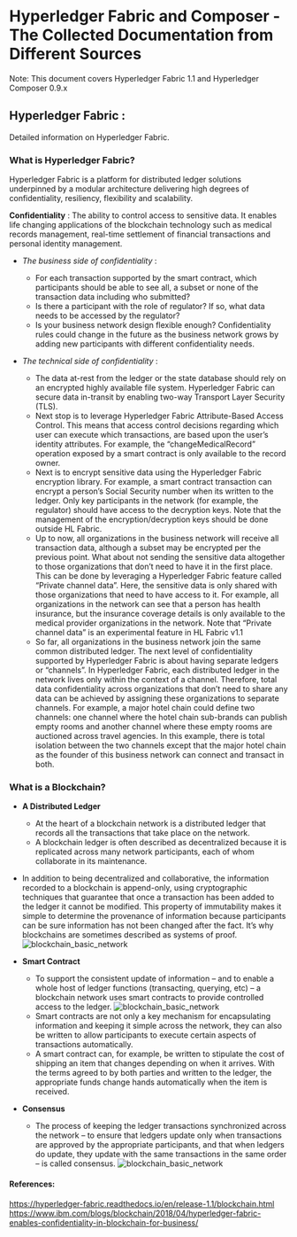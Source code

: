 # Hyperledger Fabric and Composer - The Collected Documentation from Different Sources

Note: This document covers Hyperledger Fabric 1.1 and Hyperledger Composer 0.9.x


## Hyperledger Fabric : 

Detailed information on Hyperledger Fabric.


### What is Hyperledger Fabric?

Hyperledger Fabric is a platform for distributed ledger solutions underpinned by a modular architecture delivering high degrees of confidentiality, resiliency, flexibility and scalability.

**Confidentiality** :
The ability to control access to sensitive data. It enables life changing applications of the blockchain technology such as medical records management, real-time settlement of financial transactions and personal identity management.

* *The business side of confidentiality* :
  - For each transaction supported by the smart contract, which participants should be able to see all, a subset or none of the transaction data including who submitted?
  - Is there a participant with the role of regulator? If so, what data needs to be accessed by the regulator?
  - Is your business network design flexible enough? Confidentiality rules could change in the future as the business network grows by adding new participants with different confidentiality needs.

* *The technical side of confidentiality* :
  - The data at-rest from the ledger or the state database should rely on an encrypted highly available file system. Hyperledger Fabric can secure data in-transit by enabling two-way Transport Layer Security (TLS).
  - Next stop is to leverage Hyperledger Fabric Attribute-Based Access Control. This means that access control decisions regarding which user can execute which transactions, are based upon the user’s identity attributes. For example, the “changeMedicalRecord” operation exposed by a smart contract is only available to the record owner.
  - Next is to encrypt sensitive data using the Hyperledger Fabric encryption library. For example, a smart contract transaction can encrypt a person’s Social Security number when its written to the ledger. Only key participants in the network (for example, the regulator) should have access to the decryption keys. Note that the management of the encryption/decryption keys should be done outside HL Fabric.
  - Up to now, all organizations in the business network will receive all transaction data, although a subset may be encrypted per the previous point. What about not sending the sensitive data altogether to those organizations that don’t need to have it in the first place. This can be done by leveraging a Hyperledger Fabric feature called “Private channel data”. Here, the sensitive data is only shared with those organizations that need to have access to it. For example, all organizations in the network can see that a person has health insurance, but the insurance coverage details is only available to the medical provider organizations in the network. Note that “Private channel data” is an experimental feature in HL Fabric v1.1
  - So far, all organizations in the business network join the same common distributed ledger. The next level of confidentiality supported by Hyperledger Fabric is about having separate ledgers or “channels”. In Hyperledger Fabric, each distributed ledger in the network lives only within the context of a channel. Therefore, total data confidentiality across organizations that don’t need to share any data can be achieved by assigning these organizations to separate channels. For example, a major hotel chain could define two channels: one channel where the hotel chain sub-brands can publish empty rooms and another channel where these empty rooms are auctioned across travel agencies. In this example, there is total isolation between the two channels except that the major hotel chain as the founder of this business network can connect and transact in both.


### What is a Blockchain?

* **A Distributed Ledger**

  - At the heart of a blockchain network is a distributed ledger that records all the transactions that take place on the network.
  - A blockchain ledger is often described as decentralized because it is replicated across many network participants, each of whom collaborate in its maintenance.
 - In addition to being decentralized and collaborative, the information recorded to a blockchain is append-only, using cryptographic techniques that guarantee that once a transaction has been added to the ledger it cannot be modified. This property of immutability makes it simple to determine the provenance of information because participants can be sure information has not been changed after the fact. It’s why blockchains are sometimes described as systems of proof.
![blockchain_basic_network](https://user-images.githubusercontent.com/20517136/40042858-5eef2050-5840-11e8-9672-b536f331b15e.png)

* **Smart Contract**
  - To support the consistent update of information – and to enable a whole host of ledger functions (transacting, querying, etc) – a blockchain network uses smart contracts to provide controlled access to the ledger.
![blockchain_basic_network](https://hyperledger-fabric.readthedocs.io/en/release-1.1/_images/Smart_Contract.png)
  - Smart contracts are not only a key mechanism for encapsulating information and keeping it simple across the network, they can also be written to allow participants to execute certain aspects of transactions automatically.
  - A smart contract can, for example, be written to stipulate the cost of shipping an item that changes depending on when it arrives. With the terms agreed to by both parties and written to the ledger, the appropriate funds change hands automatically when the item is received.


* **Consensus**
  - The process of keeping the ledger transactions synchronized across the network – to ensure that ledgers update only when transactions are approved by the appropriate participants, and that when ledgers do update, they update with the same transactions in the same order – is called consensus.
![blockchain_basic_network](https://hyperledger-fabric.readthedocs.io/en/release-1.1/_images/consensus.png)





#### References:
https://hyperledger-fabric.readthedocs.io/en/release-1.1/blockchain.html
https://www.ibm.com/blogs/blockchain/2018/04/hyperledger-fabric-enables-confidentiality-in-blockchain-for-business/

